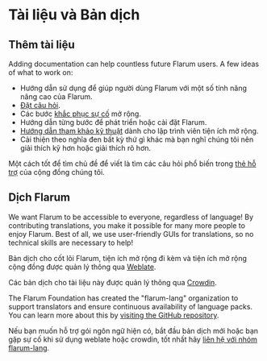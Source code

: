# Tài liệu và Bản dịch

## Thêm tài liệu

Adding documentation can help countless future Flarum users. A few ideas of what to work on:

- Hướng dẫn sử dụng để giúp người dùng Flarum với một số tính năng nâng cao của Flarum.
- [Đặt câu hỏi](faq.md).
- Các bước [khắc phục sự cố](troubleshoot.md) mở rộng.
- Hướng dẫn từng bước để phát triển hoặc cài đặt Flarum.
- [Hướng dẫn tham khảo kỹ thuật](extend/README.md) dành cho lập trình viên tiện ích mở rộng.
- Cải thiện theo nghĩa đen bất kỳ thứ gì khác mà bạn nghĩ chúng tôi nên giải thích kỹ hơn hoặc giải thích rõ hơn.

Một cách tốt để tìm chủ đề để viết là tìm các câu hỏi phổ biến trong [thẻ hỗ trợ](https://discuss.flarum.org/t/support) của cộng đồng chúng tôi.

## Dịch Flarum

We want Flarum to be accessible to everyone, regardless of language! By contributing translations, you make it possible for many more people to enjoy Flarum. Best of all, we use user-friendly GUIs for translations, so no technical skills are necessary to help!

Bản dịch cho cốt lõi Flarum, tiện ích mở rộng đi kèm và tiện ích mở rộng cộng đồng được quản lý thông qua [Weblate](https://weblate.rob006.net/projects/flarum/).

Các bản dịch cho tài liệu này được quản lý thông qua [Crowdin](https://crowdin.com/project/flarum-docs).

The Flarum Foundation has created the "flarum-lang" organization to support translators and ensure continuous availability of language packs. You can learn more about this by [visiting the GitHub repository](https://github.com/flarum-lang/about).

Nếu bạn muốn hỗ trợ gói ngôn ngữ hiện có, bắt đầu bản dịch mới hoặc bạn gặp sự cố khi sử dụng weblate hoặc crowdin, tốt nhất hãy [liên hệ với nhóm flarum-lang](https://discuss.flarum.org/d/27519-the-flarum-language-project).
